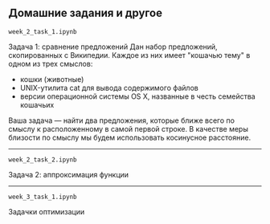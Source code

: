 Домашние задания и другое
---------------------

 	week_2_task_1.ipynb
Задача 1: сравнение предложений
Дан набор предложений, скопированных с Википедии. Каждое из них имеет "кошачью тему" в одном из трех смыслов:
- кошки (животные)
- UNIX-утилита cat для вывода содержимого файлов
- версии операционной системы OS X, названные в честь семейства кошачьих
    
Ваша задача — найти два предложения, которые ближе всего по смыслу к расположенному в самой первой строке. В качестве меры близости по смыслу мы будем использовать косинусное расстояние.

--------------------
 	week_2_task_2.ipynb
Задача 2: аппроксимация функции

--------------------
 	week_3_task_1.ipynb
  
Задачки оптимизации
